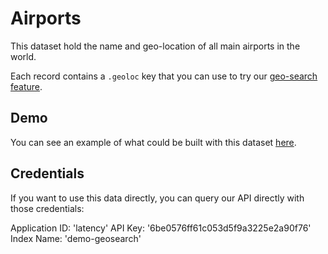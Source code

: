 # Airports

This dataset hold the name and geo-location of all main airports in the world.

Each record contains a `.geoloc` key that you can use to try our [geo-search
feature][1].

## Demo

You can see an example of what could be built with this dataset
[here][2].

## Credentials

If you want to use this data directly, you can query our API directly with those
credentials:

Application ID: 'latency'
API Key:  '6be0576ff61c053d5f9a3225e2a90f76'
Index Name: 'demo-geosearch'


[1]: https://www.algolia.com/doc/guides/searching/geo-search/
[2]: https://preview.algolia.com/geo-search/
